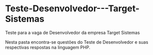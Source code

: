 # Teste-Desenvolvedor---Target-Sistemas
Teste para a vaga de Desenvolvedor da empresa Target Sistemas

Nesta pasta encontra-se questões do Teste de Desenvolvedor e suas respectivas respostas na linguagem PHP.
